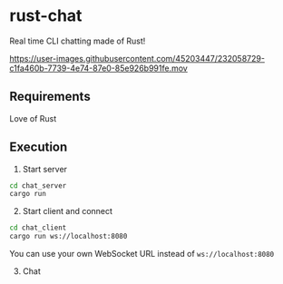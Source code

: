 # rust-chat

Real time CLI chatting made of Rust!



https://user-images.githubusercontent.com/45203447/232058729-c1fa460b-7739-4e74-87e0-85e926b991fe.mov



## Requirements

Love of Rust

## Execution

1. Start server

```bash
cd chat_server
cargo run
```

2. Start client and connect

```bash
cd chat_client
cargo run ws://localhost:8080
```

You can use your own WebSocket URL instead of `ws://localhost:8080`

3. Chat
